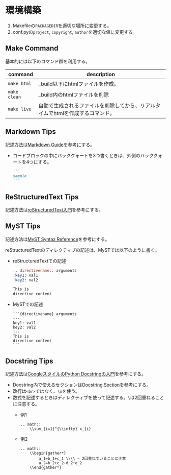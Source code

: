 # 環境構築

1. Makefileの`PACKAGEDIR`を適切な場所に変更する。
2. conf.pyの`project`, `copyright`, `author`を適切な値に変更する。

## Make Command
基本的には以下のコマンド群を利用する。

| command      | description                                                                    |
| ------------ | ------------------------------------------------------------------------------ |
| `make html`  | _build以下にhtmlファイルを作成。                                               |
| `make clean` | _build内のhtmlファイルを削除                                                   |
| `make live`  | 自動で生成されるファイルを削除してから、リアルタイムでhtmlを作成するコマンド。 |

## Markdown Tips
記述方法は[Markdown Guide](https://www.markdownguide.org/basic-syntax/#images-1)を参考にする。

- コードブロックの中にバッククォートを3つ書くときは、外側のバッククォートを4つにする。

    ````markdown
    ```
    sample
    ```
    ````

## ReStructuredText Tips
記述方法は[reStructuredText入門](https://www.sphinx-doc.org/ja/master/usage/restructuredtext/basics.html)を参考にする。

## MyST Tips
記述方法は[MyST Syntax Reference](https://myst-parser.readthedocs.io/en/latest/syntax/reference.html)を参考にする。

reStructuredTextのディレクティブの記述は、MySTでは以下のように書く。

- reStructuredTextでの記述

    ```reStructuredText
    .. directivename:: arguments
    :key1: val1
    :key2: val2

    This is
    directive content
    ```

- MySTでの記述

    ````MyST
    ```{directivename} arguments
    ---
    key1: val1
    key2: val2
    ---
    This is
    directive content
    ```
    ````

## Docstring Tips
記述方法は[GoogleスタイルのPython Docstringの入門](https://qiita.com/11ohina017/items/118b3b42b612e527dc1d)を参考にする。

- Docstring内で使えるセクションは[Docstring Section](https://www.sphinx-doc.org/ja/master/usage/extensions/napoleon.html#docstring-sections)を参考にする。
- 改行は`<br>`ではなく、`\n`を使う。
- 数式を記述するときはディレクティブを使って記述する。`\`は2回重ねることに注意する。
  - 例1

    ```docstring
    .. math::
        \\sum_{i=1}^{\\infty} x_{i}
    ```

  - 例2

    ```docstring
    .. math::
        \\begin{gather*}
            a_1=b_1+c_1 \\\\ ← 2回重ねていることに注意
            a_2=b_2+c_2-d_2+e_2
        \\end{gather*}
    ```
